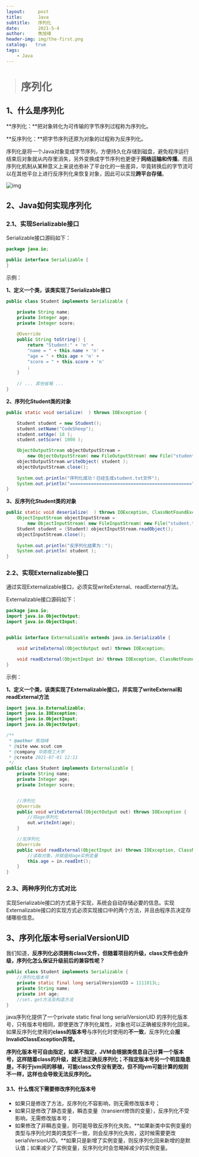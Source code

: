 ```yaml
---
layout:     post
title:      Java
subtitle:   序列化
date:       2021-5-4
author:     焦旭峰
header-img: img/the-first.png
catalog:   true
tags:
    - Java
---
```




> # 序列化

## 1、什么是序列化

**序列化：**把对象转化为可传输的字节序列过程称为序列化。

**反序列化：**把字节序列还原为对象的过程称为反序列化。

序列化是将一个Java对象变成字节序列，方便持久化存储到磁盘，避免程序运行结束后对象就从内存里消失，另外变换成字节序列也更便于**网络运输和传播**。而且序列化机制从某种意义上来说也弥补了平台化的一些差异，毕竟转换后的字节流可以在其他平台上进行反序列化来恢复对象，因此可以实现**跨平台存储**。

![img](https://pic2.zhimg.com/80/v2-356e2e44cb039a216f87fe422a9bd2f5_720w.jpg)

## 2、Java如何实现序列化

### 2.1、实现Serializable接口

Serializable接口源码如下：

```java
package java.io;

public interface Serializable {
}
```

示例：

**1、定义一个类，该类实现了Serializable接口**

```java
public class Student implements Serializable {

    private String name;
    private Integer age;
    private Integer score;
    
    @Override
    public String toString() {
        return "Student:" + 'n' +
        "name = " + this.name + 'n' +
        "age = " + this.age + 'n' +
        "score = " + this.score + 'n'
        ;
    }
    
    // ... 其他省略 ...
}
```

**2、序列化Student类的对象**

```java
public static void serialize(  ) throws IOException {

    Student student = new Student();
    student.setName("CodeSheep");
    student.setAge( 18 );
    student.setScore( 1000 );

    ObjectOutputStream objectOutputStream = 
        new ObjectOutputStream( new FileOutputStream( new File("student.txt") ) );
    objectOutputStream.writeObject( student );
    objectOutputStream.close();
    
    System.out.println("序列化成功！已经生成student.txt文件");
    System.out.println("==============================================");
}
```

**3、反序列化Student类的对象**

```java
public static void deserialize(  ) throws IOException, ClassNotFoundException {
    ObjectInputStream objectInputStream = 
        new ObjectInputStream( new FileInputStream( new File("student.txt") ) );
    Student student = (Student) objectInputStream.readObject();
    objectInputStream.close();
    
    System.out.println("反序列化结果为：");
    System.out.println( student );
}
```

### 2.2、实现Externalizable接口

通过实现Externalizable接口，必须实现writeExternal、readExternal方法。

Externalizable接口源码如下：

```java
package java.io;
import java.io.ObjectOutput;
import java.io.ObjectInput;


public interface Externalizable extends java.io.Serializable {

    void writeExternal(ObjectOutput out) throws IOException;

    void readExternal(ObjectInput in) throws IOException, ClassNotFoundException;
}

```

示例：

**1、定义一个类，该类实现了Externalizable接口，并实现了writeExternal和readExternal方法**

```java
import java.io.Externalizable;
import java.io.IOException;
import java.io.ObjectInput;
import java.io.ObjectOutput;

/**
 * @author 焦旭峰
 * @site www.scut.com
 * @company 华南理工大学
 * @create 2021-07-01 12:11
 */
public class Student implements Externalizable {
    private String name;
    private Integer age;
    private Integer score;


    //序列化
    @Override
    public void writeExternal(ObjectOutput out) throws IOException {
        //将age序列化
        out.writeInt(age);
    }

    //反序列化
    @Override
    public void readExternal(ObjectInput in) throws IOException, ClassNotFoundException {
        //读取对象，并赋值给age实例变量
        this.age = in.readInt();
    }
}

```

### 2.3、两种序列化方式对比

实现Serializable接口的方式易于实现，系统会自动存储必要的信息。实现Externalizable接口的实现方式必须实现接口中的两个方法，并且由程序员决定存储哪些信息。

## 3、序列化版本号serialVersionUID

我们知道，**反序列化必须拥有class文件，但随着项目的升级，class文件也会升级，序列化怎么保证升级前后的兼容性呢？**

```java
public class Student implements Serializable {
    //序列化版本号
    private static final long serialVersionUID = 1111013L;
    private String name;
    private int age;
    //set，get方法及构造方法
}
```

java序列化提供了一个private static final long serialVersionUID 的序列化版本号，只有版本号相同，即使更改了序列化属性，对象也可以正确被反序列化回来。如果反序列化使用的**class的版本号**与序列化时使用的**不一致**，反序列化会**报InvalidClassException异常。**

**序列化版本号可自由指定，如果不指定，JVM会根据类信息自己计算一个版本号，这样随着class的升级，就无法正确反序列化；不指定版本号另一个明显隐患是，不利于jvm间的移植，可能class文件没有更改，但不同jvm可能计算的规则不一样，这样也会导致无法反序列化。**

#### 3.1、什么情况下需要修改序列化版本号

- 如果只是修改了方法，反序列化不容影响，则无需修改版本号；
- 如果只是修改了静态变量，瞬态变量（transient修饰的变量），反序列化不受影响，无需修改版本号；
- 如果修改了非瞬态变量，则可能导致反序列化失败。**如果新类中实例变量的类型与序列化时类的类型不一致，则会反序列化失败，这时候需要更改serialVersionUID。**如果只是新增了实例变量，则反序列化回来新增的是默认值；如果减少了实例变量，反序列化时会忽略掉减少的实例变量。

